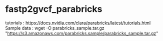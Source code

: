 # fastp2gvcf_parabricks
tutorials : https://docs.nvidia.com/clara/parabricks/latest/tutorials.html
Sample data : wget -O parabricks_sample.tar.gz "https://s3.amazonaws.com/parabricks.sample/parabricks_sample.tar.gz"
